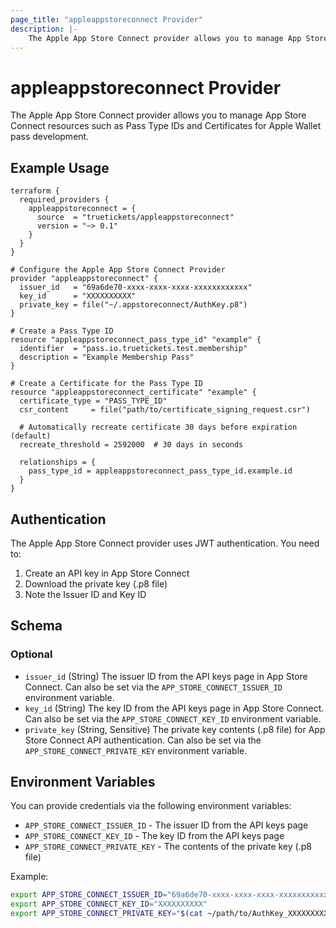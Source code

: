 ```yaml
---
page_title: "appleappstoreconnect Provider"
description: |-
    The Apple App Store Connect provider allows you to manage App Store Connect resources such as Pass Type IDs and Certificates for Apple Wallet pass development.
---
```


# appleappstoreconnect Provider

The Apple App Store Connect provider allows you to manage App Store
Connect resources such as Pass Type IDs and Certificates for Apple
Wallet pass development.

## Example Usage

```hcl
terraform {
  required_providers {
    appleappstoreconnect = {
      source  = "truetickets/appleappstoreconnect"
      version = "~> 0.1"
    }
  }
}

# Configure the Apple App Store Connect Provider
provider "appleappstoreconnect" {
  issuer_id   = "69a6de70-xxxx-xxxx-xxxx-xxxxxxxxxxxx"
  key_id      = "XXXXXXXXXX"
  private_key = file("~/.appstoreconnect/AuthKey.p8")
}

# Create a Pass Type ID
resource "appleappstoreconnect_pass_type_id" "example" {
  identifier  = "pass.io.truetickets.test.membership"
  description = "Example Membership Pass"
}

# Create a Certificate for the Pass Type ID
resource "appleappstoreconnect_certificate" "example" {
  certificate_type = "PASS_TYPE_ID"
  csr_content     = file("path/to/certificate_signing_request.csr")

  # Automatically recreate certificate 30 days before expiration (default)
  recreate_threshold = 2592000  # 30 days in seconds

  relationships = {
    pass_type_id = appleappstoreconnect_pass_type_id.example.id
  }
}
```

## Authentication

The Apple App Store Connect provider uses JWT authentication. You need
to:

1. Create an API key in App Store Connect
2. Download the private key (.p8 file)
3. Note the Issuer ID and Key ID

<!-- schema generated by tfplugindocs -->

## Schema

### Optional

- `issuer_id` (String) The issuer ID from the API keys page in App Store
  Connect. Can also be set via the `APP_STORE_CONNECT_ISSUER_ID`
  environment variable.
- `key_id` (String) The key ID from the API keys page in App Store
  Connect. Can also be set via the `APP_STORE_CONNECT_KEY_ID`
  environment variable.
- `private_key` (String, Sensitive) The private key contents (.p8 file)
  for App Store Connect API authentication. Can also be set via the
  `APP_STORE_CONNECT_PRIVATE_KEY` environment variable.

## Environment Variables

You can provide credentials via the following environment variables:

- `APP_STORE_CONNECT_ISSUER_ID` - The issuer ID from the API keys page
- `APP_STORE_CONNECT_KEY_ID` - The key ID from the API keys page
- `APP_STORE_CONNECT_PRIVATE_KEY` - The contents of the private key (.p8
  file)

Example:

```bash
export APP_STORE_CONNECT_ISSUER_ID="69a6de70-xxxx-xxxx-xxxx-xxxxxxxxxxxx"
export APP_STORE_CONNECT_KEY_ID="XXXXXXXXXX"
export APP_STORE_CONNECT_PRIVATE_KEY="$(cat ~/path/to/AuthKey_XXXXXXXXXX.p8)"
```
